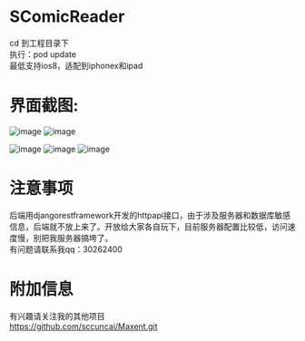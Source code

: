 # SComicReader
cd 到工程目录下 <br> 
执行：pod update <br>
最低支持ios8，适配到iphonex和ipad


# 界面截图:
![image](https://github.com/sccuncai/SComicReader/raw/master/Screenshots/iphone1.png)
![image](https://github.com/sccuncai/SComicReader/raw/master/Screenshots/iphone2.png)

![image](https://github.com/sccuncai/SComicReader/raw/master/Screenshots/iphone3.png)
![image](https://github.com/sccuncai/SComicReader/raw/master/Screenshots/iphone5.png)
![image](https://github.com/sccuncai/SComicReader/raw/master/Screenshots/iphone6.png)

# 注意事项
后端用djangorestframework开发的httpapi接口，由于涉及服务器和数据库敏感信息，后端就不放上来了。开放给大家各自玩下，目前服务器配置比较低，访问速度慢，别把我服务器搞垮了。<br>
有问题请联系我qq：30262400

# 附加信息
有兴趣请关注我的其他项目<br>
https://github.com/sccuncai/Maxent.git
